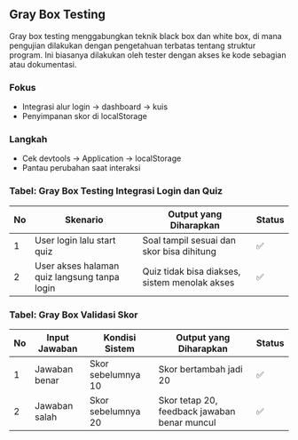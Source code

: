 ##  Gray Box Testing
Gray box testing menggabungkan teknik black box dan white box, di mana pengujian dilakukan dengan pengetahuan terbatas tentang struktur program. Ini biasanya dilakukan oleh tester dengan akses ke kode sebagian atau dokumentasi.

### Fokus
- Integrasi alur login → dashboard → kuis
- Penyimpanan skor di localStorage

### Langkah
- Cek devtools → Application → localStorage
- Pantau perubahan saat interaksi

### Tabel: Gray Box Testing Integrasi Login dan Quiz
| No | Skenario                                               | Output yang Diharapkan                             | Status |
|----|---------------------------------------------------------|----------------------------------------------------|--------|
| 1  | User login lalu start quiz                             | Soal tampil sesuai dan skor bisa dihitung         | ✅     |
| 2  | User akses halaman quiz langsung tanpa login           | Quiz tidak bisa diakses, sistem menolak akses     | ✅     |

### Tabel: Gray Box Validasi Skor
| No | Input Jawaban       | Kondisi Sistem                     | Output yang Diharapkan                        | Status |
|----|----------------------|------------------------------------|------------------------------------------------|--------|
| 1  | Jawaban benar       | Skor sebelumnya 10                | Skor bertambah jadi 20                        | ✅     |
| 2  | Jawaban salah       | Skor sebelumnya 20                | Skor tetap 20, feedback jawaban benar muncul  | ✅     |
